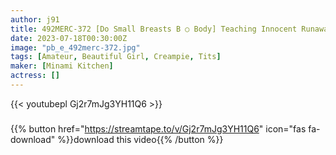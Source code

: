 ```yaml
---
author: j91
title: 492MERC-372 [Do Small Breasts B ○ Body] Teaching Innocent Runaway Girls How Good Sex Feels…
date: 2023-07-18T00:30:00Z
image: "pb_e_492merc-372.jpg"
tags: [Amateur, Beautiful Girl, Creampie, Tits]
maker: [Minami Kitchen]
actress: []
---
```



{{< youtubepl Gj2r7mJg3YH11Q6 >}}
###

{{% button href="https://streamtape.to/v/Gj2r7mJg3YH11Q6" icon="fas fa-download" %}}download this video{{% /button %}}

